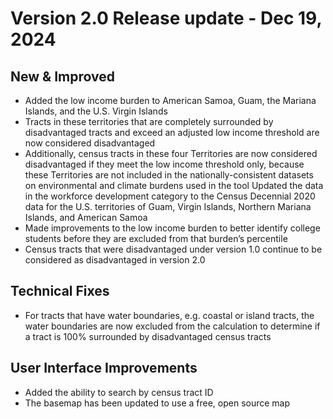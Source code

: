 # Version 2.0 Release update - Dec 19, 2024

## New & Improved
- Added the low income burden to American Samoa, Guam, the Mariana Islands, and the U.S. Virgin Islands
- Tracts in these territories that are completely surrounded by disadvantaged tracts and exceed an adjusted low income threshold are now considered disadvantaged
- Additionally, census tracts in these four Territories are now considered disadvantaged if they meet the low income threshold only, because these Territories are not included in the nationally-consistent datasets on environmental and climate burdens used in the tool
Updated the data in the workforce development category to the Census Decennial 2020 data for the U.S. territories of Guam, Virgin Islands, Northern Mariana Islands, and American Samoa
- Made improvements to the low income burden to better identify college students before they are excluded from that burden’s percentile
- Census tracts that were disadvantaged under version 1.0 continue to be considered as disadvantaged in version 2.0
## Technical Fixes
- For tracts that have water boundaries, e.g. coastal or island tracts, the water boundaries are now excluded from the calculation to determine if a tract is 100% surrounded by disadvantaged census tracts
## User Interface Improvements
- Added the ability to search by census tract ID
- The basemap has been updated to use a free, open source map